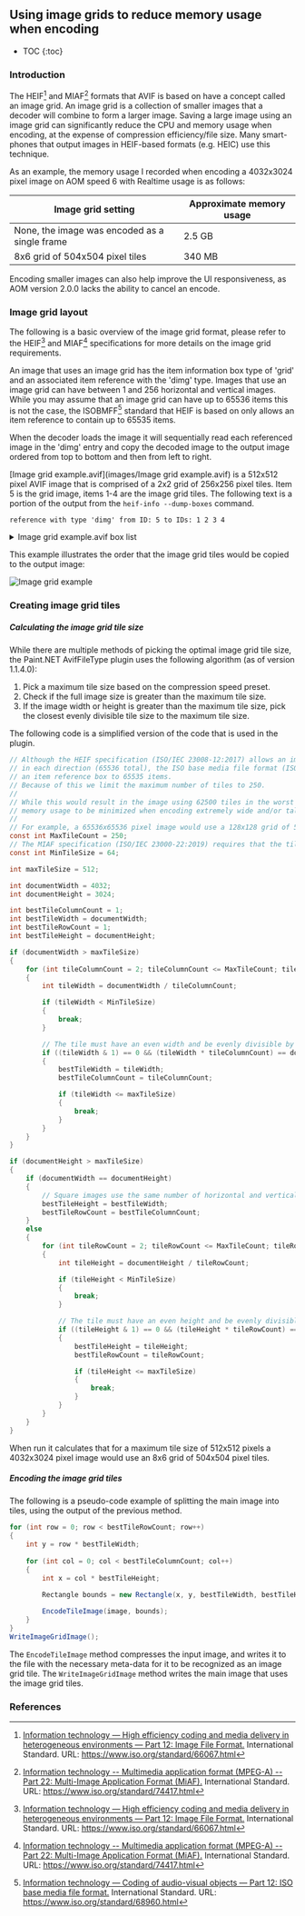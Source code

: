 ## Using image grids to reduce memory usage when encoding

* TOC
{:toc}

### Introduction

The HEIF[^1] and MIAF[^2] formats that AVIF is based on have a concept called an image grid.
An image grid is a collection of smaller images that a decoder will combine to form a larger image. Saving a large image using an image grid can significantly reduce the CPU and memory usage when encoding, at the expense of compression efficiency/file size. Many smart-phones that output images in HEIF-based formats (e.g. HEIC) use this technique.

As an example, the memory usage I recorded when encoding a 4032x3024 pixel image on AOM speed 6 with Realtime usage is as follows:

| Image grid setting                            | Approximate memory usage |
| --------------------------------------------- | ------------------------ |
| None, the image was encoded as a single frame | 2.5 GB                   |
| 8x6 grid of 504x504 pixel tiles               | 340 MB                   |

Encoding smaller images can also help improve the UI responsiveness, as AOM version 2.0.0 lacks the ability to cancel an encode.

### Image grid layout

The following is a basic overview of the image grid format, please refer to the HEIF[^1] and MIAF[^2] specifications for more details on the image grid requirements.

An image that uses an image grid has the item information box type of 'grid' and an associated item reference with the 'dimg' type.
Images that use an image grid can have between 1 and 256 horizontal and vertical images.
While you may assume that an image grid can have up to 65536 items this is not the case, the ISOBMFF[^3] standard that HEIF is based on only allows an item reference to contain up to 65535 items.

When the decoder loads the image it will sequentially read each referenced image in the 'dimg' entry and copy the decoded image to the output image ordered from top to bottom and then from left to right.

[Image grid example.avif](images/Image grid example.avif) is a 512x512 pixel AVIF image that is comprised of a 2x2 grid of 256x256 pixel tiles. Item 5 is the grid image, items 1-4 are the image grid tiles. The following text is a portion of the output from the `heif-info --dump-boxes` command.

`reference with type 'dimg' from ID: 5 to IDs: 1 2 3 4`

<details><summary>Image grid example.avif box list</summary>
<p>
Box: ftyp -----<br>
size: 28 (header size: 8)<br>
major brand: avif<br>
minor version: 0<br>
compatible brands: avif,mif1,miaf<br>
<br>
Box: meta -----<br>
size: 557 (header size: 12)<br>
version: 0<br>flags: 0<br>
| Box: hdlr -----<br>
| size: 40 (header size: 12)<br>
| version: 0<br>
| flags: 0<br>
| pre_defined: 0<br>
| handler_type: pict<br>
| name: PDNavif<br>
| <br>
| Box: pitm -----<br>
| size: 14 (header size: 12)<br>
| version: 0<br>
| flags: 0<br>
| item_ID: 5<br>
| <br>
| Box: iloc -----<br>
| size: 112 (header size: 12)<br>
| version: 1<br>| flags: 0<br>
| item ID: 1<br>
|&nbsp;&nbsp; construction method: 0<br>
|&nbsp;&nbsp; data_reference_index: 0<br>
|&nbsp;&nbsp; base_offset: 0<br>
|&nbsp;&nbsp; extents: 593,953 <br>
| item ID: 2<br>
|&nbsp;&nbsp; construction method: 0<br>
|&nbsp;&nbsp; data_reference_index: 0<br>
|&nbsp;&nbsp; base_offset: 0<br>
|&nbsp;&nbsp; extents: 1546,1536 <br>
| item ID: 3<br>
|&nbsp;&nbsp; construction method: 0<br>
|&nbsp;&nbsp; data_reference_index: 0<br>
|&nbsp;&nbsp; base_offset: 0<br>
|&nbsp;&nbsp; extents: 3082,1913 <br>
| item ID: 4<br>
|&nbsp;&nbsp; construction method: 0<br>
|&nbsp;&nbsp; data_reference_index: 0<br>
|&nbsp;&nbsp; base_offset: 0<br>
|&nbsp;&nbsp; extents: 4995,800 <br>
| item ID: 5<br>
|&nbsp;&nbsp; construction method: 1<br>
|&nbsp;&nbsp; data_reference_index: 0<br>
|&nbsp;&nbsp; base_offset: 0<br>
|&nbsp;&nbsp; extents: 0,8 <br>
| item ID: 6<br>
|&nbsp;&nbsp; construction method: 0<br>
|&nbsp;&nbsp; data_reference_index: 0<br>
|&nbsp;&nbsp; base_offset: 0<br>
|&nbsp;&nbsp; extents: 5795,178 <br>
| <br>
| Box: iinf -----<br>
| size: 149 (header size: 12)<br>
| version: 0<br>| flags: 0<br>
| | Box: infe -----<br>
| | size: 21 (header size: 12)<br>
| | version: 2<br>
| | flags: 0<br>
| | item_ID: 1<br>
| | item_protection_index: 0<br>
| | item_type: av01<br>
| | item_name: <br>
| | content_type: <br>
| | content_encoding: <br>
| | item uri type: <br>
| | hidden item: false<br>
| | <br>
| | Box: infe -----<br>
| | size: 21 (header size: 12)<br>
| | version: 2<br>
| | flags: 0<br>
| | item_ID: 2<br>
| | item_protection_index: 0<br>
| | item_type: av01<br>
| | item_name: <br>
| | content_type: <br>
| | content_encoding: <br>
| | item uri type: <br>
| | hidden item: false<br>
| | <br>
| | Box: infe -----<br>
| | size: 21 (header size: 12)<br>
| | version: 2<br>
| | flags: 0<br>
| | item_ID: 3<br>
| | item_protection_index: 0<br>
| | item_type: av01<br>
| | item_name: <br>
| | content_type: <br>
| | content_encoding: <br>
| | item uri type: <br>
| | hidden item: false<br>
| | <br>
| | Box: infe -----<br>
| | size: 21 (header size: 12)<br>
| | version: 2<br>
| | flags: 0<br>
| | item_ID: 4<br>
| | item_protection_index: 0<br>
| | item_type: av01<br>
| | item_name: <br>
| | content_type: <br>
| | content_encoding: <br>
| | item uri type: <br>
| | hidden item: false<br>
| | <br>
| | Box: infe -----<br>
| | size: 26 (header size: 12)<br>
| | version: 2<br>
| | flags: 0<br>
| | item_ID: 5<br>
| | item_protection_index: 0<br>
| | item_type: grid<br>
| | item_name: Color<br>
| | content_type: <br>
| | content_encoding: <br>
| | item uri type: <br>
| | hidden item: false<br>
| | <br>
| | Box: infe -----<br>
| | size: 25 (header size: 12)<br>
| | version: 2<br>
| | flags: 0<br>
| | item_ID: 6<br>
| | item_protection_index: 0<br>
| | item_type: Exif<br>
| | item_name: Exif<br>
| | content_type: <br>
| | content_encoding: <br>
| | item uri type: <br>
| | hidden item: false<br>
| <br>
| Box: iref -----<br>
| size: 46 (header size: 12)<br>
| version: 0<br>
| flags: 0<br>
| reference with type 'dimg' from ID: 5 to IDs: 1 2 3 4 <br>| reference with type 'cdsc' from ID: 6 to IDs: 5 <br>
| <br>
| Box: iprp -----<br>
| size: 168 (header size: 8)<br>
| | Box: ipco -----<br>
| | size: 111 (header size: 8)<br>
| | | Box: ispe -----<br>
| | | size: 20 (header size: 12)<br>
| | | version: 0<br>
| | | flags: 0<br>
| | | image width: 256<br>
| | | image height: 256<br>
| | | <br>
| | | Box: pasp -----<br>
| | | size: 16 (header size: 8)<br>
| | | <br>
| | | Box: av1C -----<br>
| | | size: 12 (header size: 8)<br>
| | | version: 1<br>
| | | seq_profile: 0<br>
| | | seq_level_idx_0: 0<br>
| | | high_bitdepth: 0<br>
| | | twelve_bit: 0<br>
| | | chroma_subsampling_x: 1<br>
| | | chroma_subsampling_y: 1<br>
| | | chroma_sample_position: 0<br>
| | | initial_presentation_delay: not present<br>
| | | config OBUs:<br>
| | | <br>
| | | Box: pixi -----<br>
| | | size: 16 (header size: 12)<br>
| | | version: 0<br>
| | | flags: 0<br>
| | | bits_per_channel: 8,8,8<br>
| | | <br>
| | | Box: ispe -----<br>
| | | size: 20 (header size: 12)<br>
| | | version: 0<br>
| | | flags: 0<br>
| | | image width: 512<br>
| | | image height: 512<br>
| | | <br>
| | | Box: colr -----<br>
| | | size: 19 (header size: 8)<br>
| | | colour_type: nclx<br>
| | | colour_primaries: 1<br>
| | | transfer_characteristics: 13<br>
| | | matrix_coefficients: 1<br>
| | | full_range_flag: 1<br>
| | <br>
| | Box: ipma -----<br>
| | size: 49 (header size: 12)<br>
| | version: 0<br>
| | flags: 0<br>
| | associations for item ID: 1<br>
| | | property index: 1 (essential: false)<br>
| | | property index: 2 (essential: false)<br>
| | | property index: 3 (essential: true)<br>
| | | property index: 4 (essential: true)<br>
| | associations for item ID: 2<br>
| | | property index: 1 (essential: false)<br>
| | | property index: 2 (essential: false)<br>
| | | property index: 3 (essential: true)<br>
| | | property index: 4 (essential: true)<br>
| | associations for item ID: 3<br>
| | | property index: 1 (essential: false)<br>
| | | property index: 2 (essential: false)<br>
| | | property index: 3 (essential: true)<br>
| | | property index: 4 (essential: true)<br>
| | associations for item ID: 4<br>
| | | property index: 1 (essential: false)<br>
| | | property index: 2 (essential: false)<br>
| | | property index: 3 (essential: true)<br>
| | | property index: 4 (essential: true)<br>
| | associations for item ID: 5<br>
| | | property index: 5 (essential: false)<br>
| | | property index: 6 (essential: true)<br>
| <br>
| Box: idat -----<br>
| size: 16 (header size: 8)<br>
| number of data bytes: 8<br>
<br>
Box: mdat -----<br>
size: 5388 (header size: 8)<br>
MIME type: image/avif<br>
</p>
</details>

This example illustrates the order that the image grid tiles would be copied to the output image:

<img src="images/Image grid example.png" alt="Image grid example"/>

### Creating image grid tiles

##### Calculating the image grid tile size

While there are multiple methods of picking the optimal image grid tile size, the Paint.NET AvifFileType plugin uses the following algorithm (as of version 1.1.4.0):

1. Pick a maximum tile size based on the compression speed preset.
2. Check if the full image size is greater than the maximum tile size.
3. If the image width or height is greater than the maximum tile size, pick the closest evenly divisible tile size to the maximum tile size.

The following code is a simplified version of the code that is used in the plugin.

```c#
// Although the HEIF specification (ISO/IEC 23008-12:2017) allows an image grid to have up to 256 tiles
// in each direction (65536 total), the ISO base media file format (ISO/IEC 14496-12:2015) limits
// an item reference box to 65535 items.
// Because of this we limit the maximum number of tiles to 250.
//
// While this would result in the image using 62500 tiles in the worst case, it allows
// memory usage to be minimized when encoding extremely wide and/or tall images.
//
// For example, a 65536x65536 pixel image would use a 128x128 grid of 512x512 pixel tiles.
const int MaxTileCount = 250;
// The MIAF specification (ISO/IEC 23000-22:2019) requires that the tile size be at least 64x64 pixels.
const int MinTileSize = 64;

int maxTileSize = 512;

int documentWidth = 4032;
int documentHeight = 3024;

int bestTileColumnCount = 1;
int bestTileWidth = documentWidth;
int bestTileRowCount = 1;
int bestTileHeight = documentHeight;

if (documentWidth > maxTileSize)
{
    for (int tileColumnCount = 2; tileColumnCount <= MaxTileCount; tileColumnCount++)
    {
        int tileWidth = documentWidth / tileColumnCount;

        if (tileWidth < MinTileSize)
        {
            break;
        }

        // The tile must have an even width and be evenly divisible by the document width.
        if ((tileWidth & 1) == 0 && (tileWidth * tileColumnCount) == documentWidth)
        {
            bestTileWidth = tileWidth;
            bestTileColumnCount = tileColumnCount;

            if (tileWidth <= maxTileSize)
            {
                break;
            }
        }
    }
}

if (documentHeight > maxTileSize)
{
    if (documentWidth == documentHeight)
    {
        // Square images use the same number of horizontal and vertical tiles.
        bestTileHeight = bestTileWidth;
        bestTileRowCount = bestTileColumnCount;
    }
    else
    {
        for (int tileRowCount = 2; tileRowCount <= MaxTileCount; tileRowCount++)
        {
            int tileHeight = documentHeight / tileRowCount;

            if (tileHeight < MinTileSize)
            {
                break;
            }

            // The tile must have an even height and be evenly divisible by the document height.
            if ((tileHeight & 1) == 0 && (tileHeight * tileRowCount) == documentHeight)
            {
                bestTileHeight = tileHeight;
                bestTileRowCount = tileRowCount;

                if (tileHeight <= maxTileSize)
                {
                    break;
                }
            }
        }
    }
}
```

When run it calculates that for a maximum tile size of 512x512 pixels a 4032x3024 pixel image would use an 8x6 grid of 504x504 pixel tiles.

##### Encoding the image grid tiles

The following is a pseudo-code example of splitting the main image into tiles, using the output of the previous method.

```c#
for (int row = 0; row < bestTileRowCount; row++)
{
    int y = row * bestTileWidth;
    
    for (int col = 0; col < bestTileColumnCount; col++)
    {
        int x = col * bestTileHeight;

        Rectangle bounds = new Rectangle(x, y, bestTileWidth, bestTileHeight);
        
        EncodeTileImage(image, bounds);
    }
}
WriteImageGridImage();
```

The `EncodeTileImage` method compresses the input image, and writes it to the file with the necessary meta-data for it to be recognized as an image grid tile.
The `WriteImageGridImage` method writes the main image that uses the image grid tiles.

### References


[^1]: [Information technology — High efficiency coding and media delivery in heterogeneous environments — Part 12: Image File Format.](https://www.iso.org/standard/66067.html) International Standard. URL: https://www.iso.org/standard/66067.html    

[^2]: [Information technology -- Multimedia application format (MPEG-A) -- Part 22: Multi-Image Application Format (MiAF).](https://www.iso.org/standard/74417.html)  International Standard. URL: https://www.iso.org/standard/74417.html 

[^3]: [Information technology — Coding of audio-visual objects — Part 12: ISO base media file format.](https://www.iso.org/standard/68960.html) International Standard. URL: https://www.iso.org/standard/68960.html 
